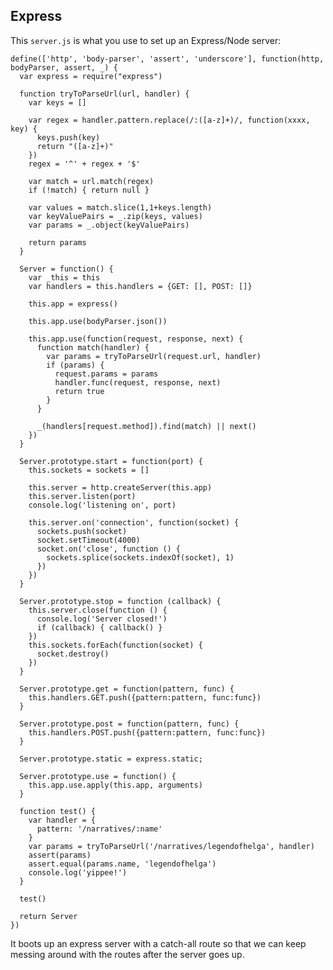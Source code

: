 Express
-------

This `server.js` is what you use to set up an Express/Node server:

    define(['http', 'body-parser', 'assert', 'underscore'], function(http, bodyParser, assert, _) {
      var express = require("express")

      function tryToParseUrl(url, handler) {
        var keys = []

        var regex = handler.pattern.replace(/:([a-z]+)/, function(xxxx, key) {
          keys.push(key)
          return "([a-z]+)"
        })
        regex = '^' + regex + '$'

        var match = url.match(regex)
        if (!match) { return null }

        var values = match.slice(1,1+keys.length)
        var keyValuePairs = _.zip(keys, values)
        var params = _.object(keyValuePairs)

        return params
      }

      Server = function() {
        var _this = this
        var handlers = this.handlers = {GET: [], POST: []}

        this.app = express()

        this.app.use(bodyParser.json())

        this.app.use(function(request, response, next) {
          function match(handler) {
            var params = tryToParseUrl(request.url, handler)
            if (params) {
              request.params = params
              handler.func(request, response, next)
              return true
            }
          }

          _(handlers[request.method]).find(match) || next()
        })
      }

      Server.prototype.start = function(port) { 
        this.sockets = sockets = []

        this.server = http.createServer(this.app)
        this.server.listen(port)
        console.log('listening on', port)

        this.server.on('connection', function(socket) {
          sockets.push(socket)
          socket.setTimeout(4000)
          socket.on('close', function () {
            sockets.splice(sockets.indexOf(socket), 1)
          })
        })
      }

      Server.prototype.stop = function (callback) {
        this.server.close(function () {
          console.log('Server closed!')
          if (callback) { callback() }
        })
        this.sockets.forEach(function(socket) {
          socket.destroy()
        })
      }

      Server.prototype.get = function(pattern, func) {
        this.handlers.GET.push({pattern:pattern, func:func})
      }

      Server.prototype.post = function(pattern, func) {
        this.handlers.POST.push({pattern:pattern, func:func})
      }

      Server.prototype.static = express.static;

      Server.prototype.use = function() {
        this.app.use.apply(this.app, arguments)
      }

      function test() {
        var handler = {
          pattern: '/narratives/:name'
        }
        var params = tryToParseUrl('/narratives/legendofhelga', handler)
        assert(params)
        assert.equal(params.name, 'legendofhelga')
        console.log('yippee!')
      }

      test()

      return Server
    })

It boots up an express server with a catch-all route so that
we can keep messing around with the routes after the server
goes up.


